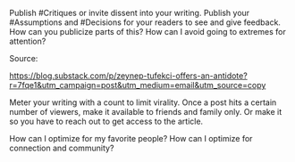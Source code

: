 Publish #Critiques or invite dissent into your writing. 
Publish your #Assumptions and #Decisions for your readers to see and give feedback. How can you publicize parts of this? How can I avoid going to extremes for attention?

Source: 

https://blog.substack.com/p/zeynep-tufekci-offers-an-antidote?r=7fqe1&utm_campaign=post&utm_medium=email&utm_source=copy

Meter your writing with a count to limit virality. Once a post hits a certain number of viewers, make it available to friends and family only. Or make it so you have to reach out to get access to the article. 

How can I optimize for my favorite people? How can I optimize for connection and community?